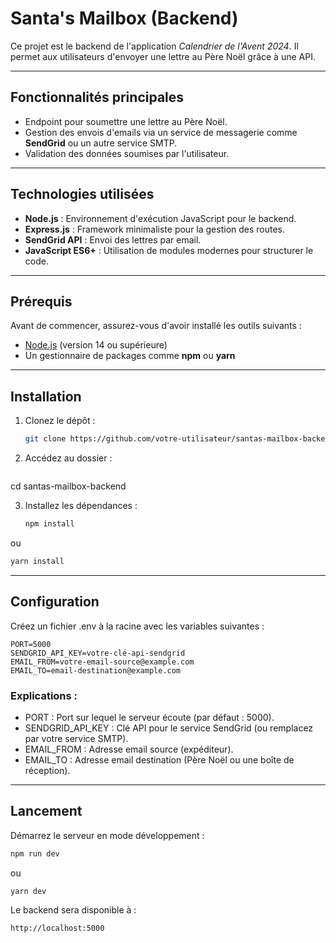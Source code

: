 # Santa's Mailbox (Backend)

Ce projet est le backend de l'application *Calendrier de l'Avent 2024*. Il permet aux utilisateurs d'envoyer une lettre au Père Noël grâce à une API.

---

## **Fonctionnalités principales**

- Endpoint pour soumettre une lettre au Père Noël.
- Gestion des envois d'emails via un service de messagerie comme **SendGrid** ou un autre service SMTP.
- Validation des données soumises par l'utilisateur.

---

## **Technologies utilisées**

- **Node.js** : Environnement d'exécution JavaScript pour le backend.
- **Express.js** : Framework minimaliste pour la gestion des routes.
- **SendGrid API** : Envoi des lettres par email.
- **JavaScript ES6+** : Utilisation de modules modernes pour structurer le code.

---

## **Prérequis**

Avant de commencer, assurez-vous d'avoir installé les outils suivants :
- [Node.js](https://nodejs.org/) (version 14 ou supérieure)
- Un gestionnaire de packages comme **npm** ou **yarn**

---

## **Installation**

1. Clonez le dépôt :
   ```bash
   git clone https://github.com/votre-utilisateur/santas-mailbox-backend.git

2. Accédez au dossier :
   ```bash
cd santas-mailbox-backend

3. Installez les dépendances :
   ```bash
   npm install
ou
   ```bash
   yarn install
   ```

---

## **Configuration**
Créez un fichier .env à la racine avec les variables suivantes :

   ```env
   PORT=5000
   SENDGRID_API_KEY=votre-clé-api-sendgrid
   EMAIL_FROM=votre-email-source@example.com
   EMAIL_TO=email-destination@example.com
   ```

### **Explications :**
- PORT : Port sur lequel le serveur écoute (par défaut : 5000).
- SENDGRID_API_KEY : Clé API pour le service SendGrid (ou remplacez par votre service SMTP).
- EMAIL_FROM : Adresse email source (expéditeur).
- EMAIL_TO : Adresse email destination (Père Noël ou une boîte de réception).


---

## **Lancement**
Démarrez le serveur en mode développement :

   ```bash
   npm run dev
   ```
ou

   ```bash
   yarn dev
   ```

Le backend sera disponible à :

   ```arduino
   http://localhost:5000
   ```


